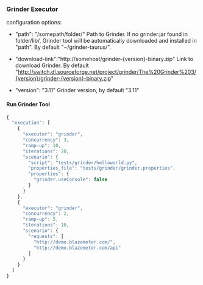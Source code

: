 ### Grinder Executor

configuration options:

 - "path": "/somepath/folder/"
    Path to Grinder.
    If no grinder.jar found in folder/lib/, Grinder tool will be automatically downloaded and installed in "path".
    By default "~/grinder-taurus/".
    
 - "download-link":"http://somehost/grinder-{version}-binary.zip"
    Link to download Grinder.
    By default "http://switch.dl.sourceforge.net/project/grinder/The%20Grinder%203/{version}/grinder-{version}-binary.zip"
    
 -  "version": "3.11"
    Grinder version, by default "3.11"

#### Run Grinder Tool

```javascript
{
  "execution": [
    {
      "executor": "grinder",
      "concurrency": 3,
      "ramp-up": 10,
      "iterations": 20,
      "scenario": {
        "script": "tests/grinder/helloworld.py",
        "properties_file": "tests/grinder/grinder.properties",
        "properties": {
          "grinder.useConsole": false
        }
      }
    },
    {
      "executor": "grinder",
      "concurrency": 2,
      "ramp-up": 5,
      "iterations": 10,
      "scenario": {
        "requests": [
          "http://demo.blazemeter.com/",
          "http://demo.blazemeter.com/api"
        ]
      }
    }
  ]
}
```